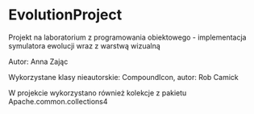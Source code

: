 # EvolutionProject
Projekt na laboratorium z programowania obiektowego - implementacja symulatora ewolucji wraz z warstwą wizualną

Autor: Anna Zając

Wykorzystane klasy nieautorskie: CompoundIcon, autor: Rob Camick

W projekcie wykorzystano również kolekcje z pakietu Apache.common.collections4
